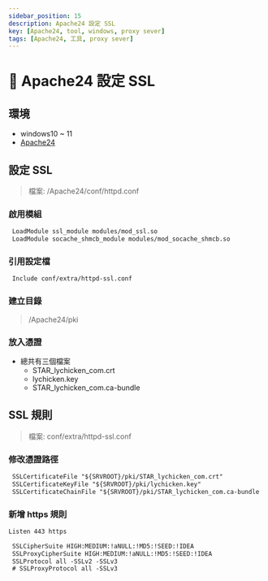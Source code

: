 ```yaml
---
sidebar_position: 15
description: Apache24 設定 SSL
key: [Apache24, tool, windows, proxy sever]
tags: [Apache24, 工具, proxy sever]
---
```


# 🍂 Apache24 設定 SSL

## 環境

- windows10 ~ 11
- [Apache24](https://www.apachehaus.com/cgi-bin/download.plx)

## 設定 SSL

> 檔案: /Apache24/conf/httpd.conf

### 啟用模組

```xml
 LoadModule ssl_module modules/mod_ssl.so
 LoadModule socache_shmcb_module modules/mod_socache_shmcb.so
```

### 引用設定檔

```xml
 Include conf/extra/httpd-ssl.conf
```

### 建立目錄

> /Apache24/pki

### 放入憑證

- 總共有三個檔案
  - STAR_lychicken_com.crt
  - lychicken.key
  - STAR_lychicken_com.ca-bundle

## SSL 規則

> 檔案: conf/extra/httpd-ssl.conf

### 修改憑證路徑

```xml
 SSLCertificateFile "${SRVROOT}/pki/STAR_lychicken_com.crt"
 SSLCertificateKeyFile "${SRVROOT}/pki/lychicken.key"
 SSLCertificateChainFile "${SRVROOT}/pki/STAR_lychicken_com.ca-bundle
```

### 新增 https 規則

```xml
Listen 443 https

 SSLCipherSuite HIGH:MEDIUM:!aNULL:!MD5:!SEED:!IDEA
 SSLProxyCipherSuite HIGH:MEDIUM:!aNULL:!MD5:!SEED:!IDEA
 SSLProtocol all -SSLv2 -SSLv3
 # SSLProxyProtocol all -SSLv3
```
